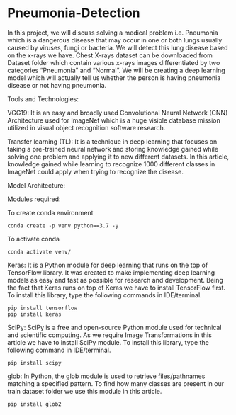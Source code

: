 # Pneumonia-Detection

In this project, we will discuss solving a medical problem i.e. Pneumonia which is a dangerous disease that may occur in one or both lungs usually caused by viruses, fungi or bacteria. We will detect this lung disease based on the x-rays we have. Chest X-rays dataset can be downloaded from Dataset folder which contain various x-rays images differentiated by two categories “Pneumonia” and “Normal”. We will be creating a deep learning model which will actually tell us whether the person is having pneumonia disease or not having pneumonia.

Tools and Technologies:

VGG19: It is an easy and broadly used Convolutional Neural Network (CNN) Architecture used for ImageNet which is a huge visible database mission utilized in visual object recognition software research.

Transfer learning (TL): It is a technique in deep learning that focuses on taking a pre-trained neural network and storing knowledge gained while solving one problem and applying it to new different datasets. In this article, knowledge gained while learning to recognize 1000 different classes in ImageNet could apply when trying to recognize the disease.

Model Architecture:

Modules required:

To create conda environment
```
conda create -p venv python==3.7 -y
```

To activate conda
```
conda activate venv/
```

Keras: It is a Python module for deep learning that runs on the top of TensorFlow library. It was created to make implementing deep learning models as easy and fast as possible for research and development. Being the fact that Keras runs on top of Keras we have to install TensorFlow first. To install this library, type the following commands in IDE/terminal.

```
pip install tensorflow
pip install keras
```

SciPy: SciPy is a free and open-source Python module used for technical and scientific computing. As we require Image Transformations in this article we have to install SciPy module. To install this library, type the following command in IDE/terminal.

```
pip install scipy
```

glob: In Python, the glob module is used to retrieve files/pathnames matching a specified pattern. To find how many classes are present in our train dataset folder we use this module in this article.

```
pip install glob2
```

